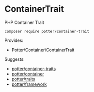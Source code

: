 # ContainerTrait
PHP Container Trait

`composer require potter/container-trait`

Provides:
 * Potter\Container\ContainerTrait

Suggests:
 * [potter/container-traits](https://github.com/jaypotter/ContainerTraits)
 * [potter/container](https://github.com/jaypotter/Container)
 * [potter/traits](https://github.com/jaypotter/Traits)
 * [potter/framework](https://github.com/jaypotter/Framework)
